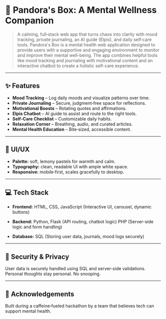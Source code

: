 # 🌸 Pandora's Box: A Mental Wellness Companion

> A calming, full‑stack web app that turns chaos into clarity with mood tracking, private journaling, an AI guide (Elpis), and daily self‑care tools. Pandora's Box is a mental health web application designed to provide users with a supportive and engaging environment to monitor and improve their mental well-being. The app combines helpful tools like mood tracking and journaling with motivational content and an interactive chatbot to create a holistic self-care experience.

---

## ✨ Features

* **Mood Tracking** – Log daily moods and visualize patterns over time.
* **Private Journaling** – Secure, judgment‑free space for reflections.
* **Motivational Boosts** – Rotating quotes and affirmations.
* **Elpis Chatbot** – AI guide to assist and route to the right tools.
* **Self‑Care Checklist** – Customizable daily habits.
* **Relaxation Corner** – Breathing, audio, and curated articles.
* **Mental Health Education** – Bite‑sized, accessible content.

---


## 🎨 UI/UX

* **Palette:** soft, lemony pastels for warmth and calm.
* **Typography:** clean, readable UI with ample white space.
* **Responsive:** mobile‑first, scales gracefully to desktop.

---

## 💻 Tech Stack

* **Frontend:** HTML, CSS, JavaScript (Interactive UI, carousel, dynamic buttons)

* **Backend:** Python, Flask (API routing, chatbot logic)
PHP (Server-side logic and form handling)
* **Database:** SQL (Storing user data, journals, mood logs securely)




---

## 🔐 Security & Privacy

User data is securely handled using SQL and server-side validations. Personal thoughts stay personal. No snooping.

---


## 🙏 Acknowledgements

Built during a caffeine‑fueled hackathon by a team that believes tech can support mental health.


